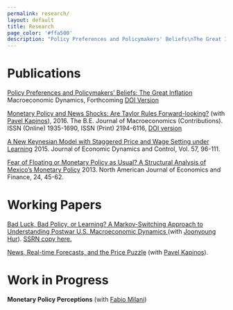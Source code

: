 ```yaml
---
permalink: research/
layout: default
title: Research
page_color: '#ffa500'
description: "Policy Preferences and Policymakers' Beliefs\nThe Great Inflation\nTaylor Rule\nNews Shocks\nFear of Floating\nLearning \nMonetary Policy"
---
```



# Publications

[Policy Preferences and Policymakers’ Beliefs: The Great Inflation](/assets/mdacceptedgbestgi.pdf) Macroeconomic Dynamics, Forthcoming [DOI Version](http://journals.cambridge.org/action/displayAbstract?fromPage=online&amp;aid=10335066&amp;fulltextType=RA&amp;fileId=S1365100516000079)

[Monetary Policy and News Shocks: Are Taylor Rules Forward-looking?](http://papers.ssrn.com/sol3/papers.cfm?abstract_id=2371965) (with [Pavel Kapinos](https://sites.google.com/site/pavelkapinos/)), 2016. The B.E. Journal of Macroeconomics (Contributions). ISSN (Online) 1935-1690, ISSN (Print) 2194-6116,&nbsp;[DOI version](http://www.degruyter.com/view/j/bejm.ahead-of-print/bejm-2014-0161/bejm-2014-0161.xml)

[A New Keynesian Model with Staggered Price and Wage Setting under Learning](/assets/gbestjedcrevisionfinal42015.pdf)&nbsp;2015. Journal of Economic Dynamics and Control, Vol. 57, 96-111.

[Fear of Floating or Monetary Policy as Usual? A Structural Analysis of Mexico’s Monetary Policy](http://www.sciencedirect.com/science/article/pii/S1062940812000514)&nbsp;2013. North American Journal of Economics and Finance, 24, 45-62.

# Working Papers

[Bad Luck, Bad Policy, or Learning? A Markov-Switching Approach to Understanding Postwar U.S. Macroeconomic Dynamics&nbsp;](/Best_Hur_6_30_17.pdf)(with [Joonyoung Hur](https://sites.google.com/site/joonyhur/)). [SSRN copy here.](https://papers.ssrn.com/sol3/papers.cfm?abstract_id=2803020)&nbsp;

[News, Real-time Forecasts, and the Price Puzzle](https://papers.ssrn.com/sol3/papers.cfm?abstract_id=2886190)&nbsp;(with [Pavel Kapinos](https://sites.google.com/site/pavelkapinos/)).

# Work in Progress

**Monetary Policy Perceptions** (with [Fabio Milani](http://www.socsci.uci.edu/~fmilani/))